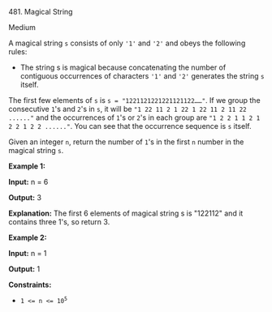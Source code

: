 ﻿481\. Magical String

Medium

A magical string `s` consists of only `'1'` and `'2'` and obeys the following rules:

*   The string s is magical because concatenating the number of contiguous occurrences of characters `'1'` and `'2'` generates the string `s` itself.

The first few elements of `s` is `s = "1221121221221121122……"`. If we group the consecutive `1`'s and `2`'s in `s`, it will be `"1 22 11 2 1 22 1 22 11 2 11 22 ......"` and the occurrences of `1`'s or `2`'s in each group are `"1 2 2 1 1 2 1 2 2 1 2 2 ......"`. You can see that the occurrence sequence is `s` itself.

Given an integer `n`, return the number of `1`'s in the first `n` number in the magical string `s`.

**Example 1:**

**Input:** n = 6

**Output:** 3

**Explanation:** The first 6 elements of magical string s is "122112" and it contains three 1's, so return 3.

**Example 2:**

**Input:** n = 1

**Output:** 1

**Constraints:**

*   <code>1 <= n <= 10<sup>5</sup></code>